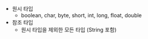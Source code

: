 - 원시 타입
    - boolean, char, byte, short, int, long, float, double
- 참조 타입
    - 원시 타입을 제외한 모든 타입 (String 포함)